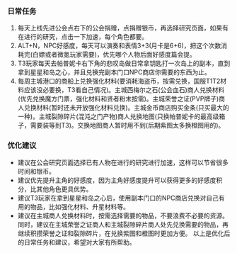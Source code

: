 ### 日常任务
1. 每天上线先进公会点右下的公会捐赠，点捐赠银币，再选择研究页面，如果有在进行的研究，点击一下加速，每个角色都要。
2. ALT+N，NPC好感度，每天可以演奏和表情3+3(月卡是6+6)，把这个次数消耗完(白嫖或者微氪玩家需要)，优先哪个人物后面好感度篇会提。
3. T3玩家每天去帕普妮卡右下角的悲叹岛做日常拿钥匙打一次岛上的副本，直到拿到星星和岛之心，并且兑换完副本门口NPC商店你需要的东西为止。
4. 每周主城港口的商船上兑换强化材料(要消耗海盗币，按需兑换，国服T1T2材料应该没必要换，T3看自己情况)。主城西梅尔之石(公会血石)商人兑换材料(优先兑换魔方门票，强化材料和贤者粉末按需)。主城荣誉之证(PVP牌子)商人兑换材料(暂时还未开放强化材料兑换)。主城金币商店购买金条(只买最大的一种)。主城裂隙碎片(混沌之门产物)商人兑换地图(只换帕普妮卡的最高级箱子，需要装等到T3)。交换地图商人暂时用不到(后期紫图太多换橙图用的)。
### 优化建议
- 建议在公会研究页面选择已有人物在进行的研究进行加速，这样可以节省很多时间和银币。
- 建议优先提升主角的好感度，因为主角好感度提升可以获得更多的好感度积分，比其他角色更具优势。
- 建议T3玩家在拿到星星和岛之心后，使用副本门口的NPC商店兑换对自己有用的物品，比如强化材料、升星材料等。
- 建议在主城商人兑换材料时，按需选择需要的物品，不要浪费不必要的资源。同时，建议在主城荣誉之证商人和主城裂隙碎片商人处先兑换需要的物品，再继续积攒荣誉之证和裂隙碎片，在兑换紫图和橙图时更加方便。
以上是优化后的日常任务和建议，希望对大家有所帮助。



